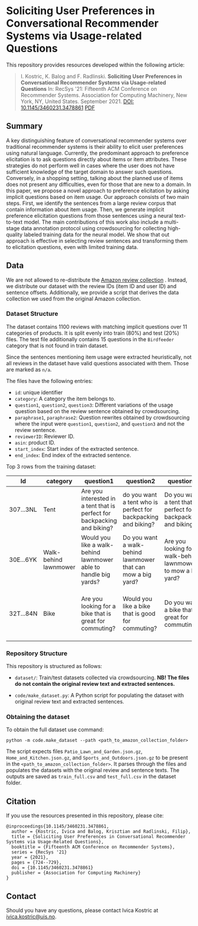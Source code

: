 # Soliciting User Preferences in Conversational Recommender Systems via Usage-related Questions

This repository provides resources developed within the following article:

> I. Kostric, K. Balog and F. Radlinski. **Soliciting User Preferences in Conversational Recommender Systems via Usage-related Questions** In: RecSys '21: Fifteenth ACM Conference on Recommender Systems.     Association for Computing Machinery, New York, NY, United States. September 2021. [DOI: 10.1145/3460231.3478861](https://doi.org/10.1145/3460231.3478861) [PDF](https://arxiv.org/pdf/2111.13463.pdf)

## Summary

A key distinguishing feature of conversational recommender systems over traditional recommender systems is their ability to elicit user preferences using natural language. Currently, the predominant approach to preference elicitation is to ask questions directly about items or item attributes. These strategies do not perform well in cases where the user does not have sufficient knowledge of the target domain to answer such questions. Conversely, in a shopping setting, talking about the planned use of items does not present any difficulties, even for those that are new to a domain. In this paper, we propose a novel approach to preference elicitation by asking implicit questions based on item usage. Our approach consists of two main steps. First, we identify the sentences from a large review corpus that contain information about item usage. Then, we generate implicit preference elicitation questions from those sentences using a neural text-to-text model. The main contributions of this work also include a multi-stage data annotation protocol using crowdsourcing for collecting high-quality labeled training data for the neural model. We show that out approach is effective in selecting review sentences and transforming them to elicitation questions, even with limited training data.

## Data


We are not allowed to re-distribute the [Amazon review collection](https://nijianmo.github.io/amazon/index.html) . Instead, we distribute our dataset with the review IDs (item ID and user ID) and sentence offsets. Additionally, we provide a script that derives the data collection we used from the original Amazon collection.


### Dataset Structure 

The dataset contains 1100 reviews with matching implicit questions over 11 categories of products. It is split evenly into train (80%) and test (20%) files. 
The test file additionally contains 15 questions in the `Birdfeeder` category that is not found in train dataset.

Since the sentences mentioning item usage were extracted heuristically, not all reviews in the dataset have valid questions associated with them. Those are marked as `n/a`.

The files have the following entries:

 - `id`: unique identifier
 - `category`: A category the item belongs to.
 - `question1`, `question2`, `question3`: Different variations of the usage question based on the review sentence obtained by crowdsourcing.
 - `paraphrase1`, `paraphrase2`: Question rewrites obtained by crowdsourcing where the input were `question1`, `question2`, and `question3` and not the review sentence.
 - `reviewerID`: Reviewer ID.
 - `asin`: product ID.
 - `start_index`: Start index of the extracted sentence.
 - `end_index`: End index of the extracted sentence.

Top 3 rows from the training dataset:


| Id         | category     | question1 |question2 |question3 |paraphrase1 |paraphrase2 |reviewerID|asin|start_index|end_index|
|--------------|-----------|------------|------------|------------|------------|------------|------------|------------|------------|------------|
| 307...3NL         | Tent     | Are you interested in a tent that is perfect for backpacking and biking? |do you want a tent who is perfect for backpacking and biking? |Do you want a tent that's perfect for backpacking and biking? |Can you use a tent that is great for both biking and hiking? |Do you want a comfortable cycling tent? |A2P8B5PMOIE7W|B00A8E2F88|0|34|
| 30E...6YK         | Walk-behind lawnmower     | Would you like a walk-behind lawnmower able to handle big yards? |Do you want a walk-behind lawnmower that can mow a big yard? |Are you looking for walk-behind lawnmower to mow a big yard? |Need a lawnmower that can mow a big yard? |How does a walk behind lawnmower to mow a big yard sound? |AEEI3GYQ5R0O5|B00Q2MGO32|80|139|
| 32T...84N         | Bike     | Are you looking for a bike that is great for commuting? |Would you like a bike that is good for commuting? |Do you want a bike that is great for commuting? |Are you interested in purchasing a bike that makes it easy for commuting? |Do you want a bike that can be used for commuting? |A2RLVLI4RIXPW8|B004Q3N0GI|0|84|

### Repository Structure

This repository is structured as follows:

- `dataset/`: Train/test datasets collected via crowdsourcing. **NB! The files do not contain the original review text and extracted sentences.**

- `code/make_dataset.py`: A Python script for populating the dataset with original review text and extracted sentences.

### Obtaining the dataset

To obtain the full dataset use command:

```
python -m code.make_dataset --path <path_to_amazon_collection_folder>
```

The script expects files `Patio_Lawn_and_Garden.json.gz`, `Home_and_Kitchen.json.gz`, and `Sports_and_Outdoors.json.gz` to be present in the `<path_to_amazon_collection_folder>`. It parses through the files and populates the datasets with the original review and sentence texts.
The outputs are saved as `train_full.csv` and `test_full.csv` in the dataset folder.

## Citation

If you use the resources presented in this repository, please cite:

```
@inproceedings{10.1145/3460231.3478861,
  author = {Kostric, Ivica and Balog, Krisztian and Radlinski, Filip},
  title = {Soliciting User Preferences in Conversational Recommender Systems via Usage-Related Questions},
  booktitle = {Fifteenth ACM Conference on Recommender Systems},
  series = {RecSys '21}
  year = {2021},
  pages = {724--729},
  doi = {10.1145/3460231.3478861}
  publisher = {Association for Computing Machinery}
}
```

## Contact

Should you have any questions, please contact Ivica Kostric at ivica.kostric@uis.no.
